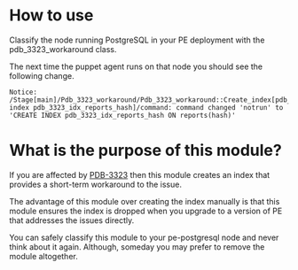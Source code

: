 # How to use

Classify the node running PostgreSQL in your PE deployment with the
pdb_3323_workaround class.

The next time the puppet agent runs on that node you should see the following change.

~~~
Notice: /Stage[main]/Pdb_3323_workaround/Pdb_3323_workaround::Create_index[pdb_3323_idx_reports_hash]/Pdb_3323_workaround_postgresql_psql[Create index pdb_3323_idx_reports_hash]/command: command changed 'notrun' to 'CREATE INDEX pdb_3323_idx_reports_hash ON reports(hash)'
~~~

# What is the purpose of this module?

If you are affected by [PDB-3323](https://tickets.puppetlabs.com/browse/PDB-3323) then this module
creates an index that provides a short-term workaround to the issue.

The advantage of this module over creating the index manually is that this module
ensures the index is dropped when you upgrade to a version of PE that addresses
the issues directly.

You can safely classify this module to your pe-postgresql node and never think
about it again.  Although, someday you may prefer to remove the module altogether.

